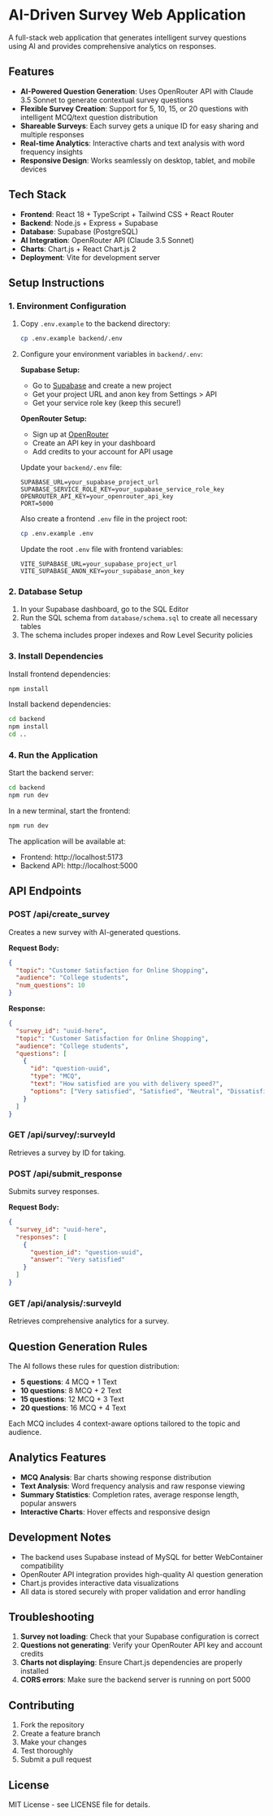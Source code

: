# AI-Driven Survey Web Application

A full-stack web application that generates intelligent survey questions using AI and provides comprehensive analytics on responses.

## Features

- **AI-Powered Question Generation**: Uses OpenRouter API with Claude 3.5 Sonnet to generate contextual survey questions
- **Flexible Survey Creation**: Support for 5, 10, 15, or 20 questions with intelligent MCQ/text question distribution
- **Shareable Surveys**: Each survey gets a unique ID for easy sharing and multiple responses
- **Real-time Analytics**: Interactive charts and text analysis with word frequency insights
- **Responsive Design**: Works seamlessly on desktop, tablet, and mobile devices

## Tech Stack

- **Frontend**: React 18 + TypeScript + Tailwind CSS + React Router
- **Backend**: Node.js + Express + Supabase
- **Database**: Supabase (PostgreSQL)
- **AI Integration**: OpenRouter API (Claude 3.5 Sonnet)
- **Charts**: Chart.js + React Chart.js 2
- **Deployment**: Vite for development server

## Setup Instructions

### 1. Environment Configuration

1. Copy `.env.example` to the backend directory:
   ```bash
   cp .env.example backend/.env
   ```

2. Configure your environment variables in `backend/.env`:

   **Supabase Setup:**
   - Go to [Supabase](https://supabase.com) and create a new project
   - Get your project URL and anon key from Settings > API
   - Get your service role key (keep this secure!)

   **OpenRouter Setup:**
   - Sign up at [OpenRouter](https://openrouter.ai)
   - Create an API key in your dashboard
   - Add credits to your account for API usage

   Update your `backend/.env` file:
   ```env
   SUPABASE_URL=your_supabase_project_url
   SUPABASE_SERVICE_ROLE_KEY=your_supabase_service_role_key
   OPENROUTER_API_KEY=your_openrouter_api_key
   PORT=5000
   ```

   Also create a frontend `.env` file in the project root:
   ```bash
   cp .env.example .env
   ```
   
   Update the root `.env` file with frontend variables:
   ```env
   VITE_SUPABASE_URL=your_supabase_project_url
   VITE_SUPABASE_ANON_KEY=your_supabase_anon_key
   ```
### 2. Database Setup

1. In your Supabase dashboard, go to the SQL Editor
2. Run the SQL schema from `database/schema.sql` to create all necessary tables
3. The schema includes proper indexes and Row Level Security policies

### 3. Install Dependencies

Install frontend dependencies:
```bash
npm install
```

Install backend dependencies:
```bash
cd backend
npm install
cd ..
```

### 4. Run the Application

Start the backend server:
```bash
cd backend
npm run dev
```

In a new terminal, start the frontend:
```bash
npm run dev
```

The application will be available at:
- Frontend: http://localhost:5173
- Backend API: http://localhost:5000

## API Endpoints

### POST /api/create_survey
Creates a new survey with AI-generated questions.

**Request Body:**
```json
{
  "topic": "Customer Satisfaction for Online Shopping",
  "audience": "College students",
  "num_questions": 10
}
```

**Response:**
```json
{
  "survey_id": "uuid-here",
  "topic": "Customer Satisfaction for Online Shopping",
  "audience": "College students",
  "questions": [
    {
      "id": "question-uuid",
      "type": "MCQ",
      "text": "How satisfied are you with delivery speed?",
      "options": ["Very satisfied", "Satisfied", "Neutral", "Dissatisfied"]
    }
  ]
}
```

### GET /api/survey/:surveyId
Retrieves a survey by ID for taking.

### POST /api/submit_response
Submits survey responses.

**Request Body:**
```json
{
  "survey_id": "uuid-here",
  "responses": [
    {
      "question_id": "question-uuid",
      "answer": "Very satisfied"
    }
  ]
}
```

### GET /api/analysis/:surveyId
Retrieves comprehensive analytics for a survey.

## Question Generation Rules

The AI follows these rules for question distribution:
- **5 questions**: 4 MCQ + 1 Text
- **10 questions**: 8 MCQ + 2 Text  
- **15 questions**: 12 MCQ + 3 Text
- **20 questions**: 16 MCQ + 4 Text

Each MCQ includes 4 context-aware options tailored to the topic and audience.

## Analytics Features

- **MCQ Analysis**: Bar charts showing response distribution
- **Text Analysis**: Word frequency analysis and raw response viewing
- **Summary Statistics**: Completion rates, average response length, popular answers
- **Interactive Charts**: Hover effects and responsive design

## Development Notes

- The backend uses Supabase instead of MySQL for better WebContainer compatibility
- OpenRouter API integration provides high-quality AI question generation
- Chart.js provides interactive data visualizations
- All data is stored securely with proper validation and error handling

## Troubleshooting

1. **Survey not loading**: Check that your Supabase configuration is correct
2. **Questions not generating**: Verify your OpenRouter API key and account credits
3. **Charts not displaying**: Ensure Chart.js dependencies are properly installed
4. **CORS errors**: Make sure the backend server is running on port 5000

## Contributing

1. Fork the repository
2. Create a feature branch
3. Make your changes
4. Test thoroughly
5. Submit a pull request

## License

MIT License - see LICENSE file for details.